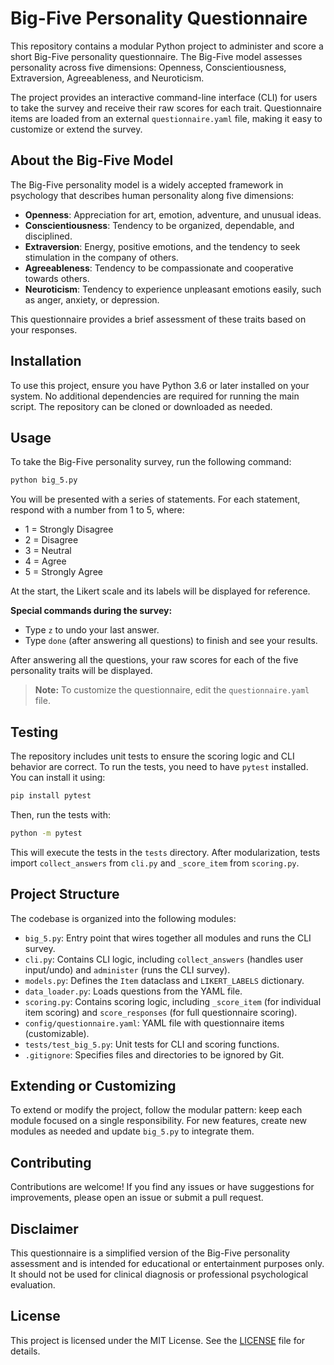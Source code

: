 # Big-Five Personality Questionnaire

This repository contains a modular Python project to administer and score a short Big-Five personality questionnaire. The Big-Five model assesses personality across five dimensions: Openness, Conscientiousness, Extraversion, Agreeableness, and Neuroticism.

The project provides an interactive command-line interface (CLI) for users to take the survey and receive their raw scores for each trait. Questionnaire items are loaded from an external `questionnaire.yaml` file, making it easy to customize or extend the survey.

## About the Big-Five Model

The Big-Five personality model is a widely accepted framework in psychology that describes human personality along five dimensions:

- **Openness**: Appreciation for art, emotion, adventure, and unusual ideas.
- **Conscientiousness**: Tendency to be organized, dependable, and disciplined.
- **Extraversion**: Energy, positive emotions, and the tendency to seek stimulation in the company of others.
- **Agreeableness**: Tendency to be compassionate and cooperative towards others.
- **Neuroticism**: Tendency to experience unpleasant emotions easily, such as anger, anxiety, or depression.

This questionnaire provides a brief assessment of these traits based on your responses.

## Installation

To use this project, ensure you have Python 3.6 or later installed on your system. No additional dependencies are required for running the main script. The repository can be cloned or downloaded as needed.

## Usage

To take the Big-Five personality survey, run the following command:

```bash
python big_5.py
```

You will be presented with a series of statements. For each statement, respond with a number from 1 to 5, where:

- 1 = Strongly Disagree
- 2 = Disagree
- 3 = Neutral
- 4 = Agree
- 5 = Strongly Agree

At the start, the Likert scale and its labels will be displayed for reference.

**Special commands during the survey:**

- Type `z` to undo your last answer.
- Type `done` (after answering all questions) to finish and see your results.

After answering all the questions, your raw scores for each of the five personality traits will be displayed.

> **Note:** To customize the questionnaire, edit the `questionnaire.yaml` file.

## Testing

The repository includes unit tests to ensure the scoring logic and CLI behavior are correct. To run the tests, you need to have `pytest` installed. You can install it using:

```bash
pip install pytest
```

Then, run the tests with:

```bash
python -m pytest
```

This will execute the tests in the `tests` directory. After modularization, tests import `collect_answers` from `cli.py` and `_score_item` from `scoring.py`.

## Project Structure

The codebase is organized into the following modules:

- `big_5.py`: Entry point that wires together all modules and runs the CLI survey.
- `cli.py`: Contains CLI logic, including `collect_answers` (handles user input/undo) and `administer` (runs the CLI survey).
- `models.py`: Defines the `Item` dataclass and `LIKERT_LABELS` dictionary.
- `data_loader.py`: Loads questions from the YAML file.
- `scoring.py`: Contains scoring logic, including `_score_item` (for individual item scoring) and `score_responses` (for full questionnaire scoring).
- `config/questionnaire.yaml`: YAML file with questionnaire items (customizable).
- `tests/test_big_5.py`: Unit tests for CLI and scoring functions.
- `.gitignore`: Specifies files and directories to be ignored by Git.

## Extending or Customizing

To extend or modify the project, follow the modular pattern: keep each module focused on a single responsibility. For new features, create new modules as needed and update `big_5.py` to integrate them.

## Contributing

Contributions are welcome! If you find any issues or have suggestions for improvements, please open an issue or submit a pull request.

## Disclaimer

This questionnaire is a simplified version of the Big-Five personality assessment and is intended for educational or entertainment purposes only. It should not be used for clinical diagnosis or professional psychological evaluation.

## License

This project is licensed under the MIT License. See the [LICENSE](LICENSE) file for details.
